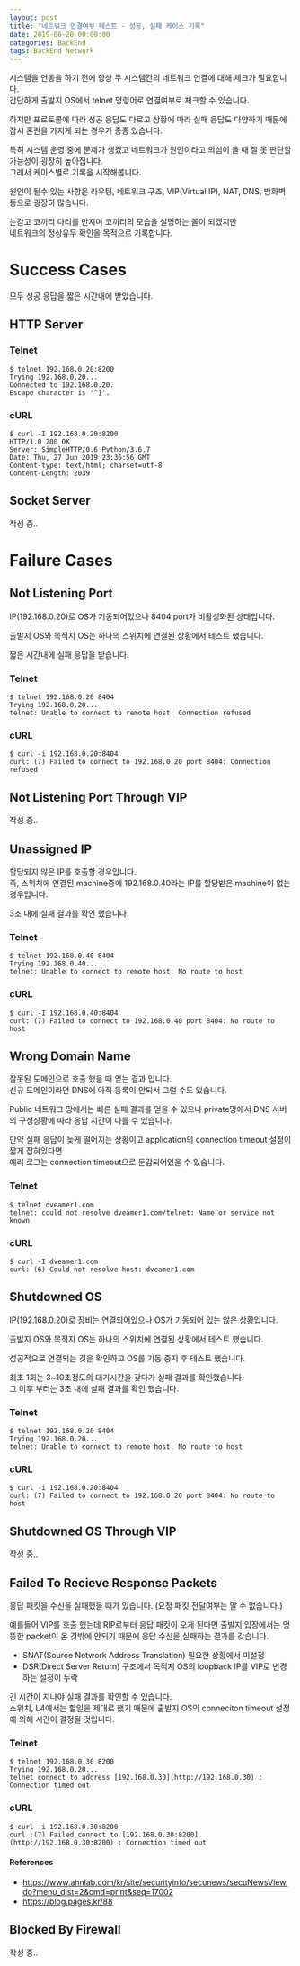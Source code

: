 ```yaml
---
layout: post
title: "네트워크 연결여부 테스트 - 성공, 실패 케이스 기록"
date: 2019-06-28 00:00:00
categories: BackEnd
tags: BackEnd Network
---
```


시스템을 연동을 하기 전에 항상 두 시스템간의 네트워크 연결에 대해 체크가 필요합니다.  
간단하게 출발지 OS에서 telnet 명령어로 연결여부로 체크할 수 있습니다.  

하지만 프로토콜에 따라 성공 응답도 다르고 상황에 따라 실패 응답도 다양하기 때문에  
잠시 혼란을 가지게 되는 경우가 종종 있습니다.  

특히 시스템 운영 중에 문제가 생겼고 네트워크가 원인이라고 의심이 들 때 잘 못 판단할 가능성이 굉장히 높아집니다.  
그래서 케이스별로 기록을 시작해봅니다.  

<!--more-->

원인이 될수 있는 사항은 라우팅, 네트워크 구조, VIP(Virtual IP), NAT, DNS, 방화벽 등으로 굉장히 많습니다.  

눈감고 코끼리 다리를 만지며 코끼리의 모습을 설명하는 꼴이 되겠지만  
네트워크의 정상유무 확인을 목적으로 기록합니다.  

# Success Cases

모두 성공 응답을 짧은 시간내에 받았습니다.  

## HTTP Server

### Telnet

~~~terminal
$ telnet 192.168.0.20:8200
Trying 192.168.0.20...
Connected to 192.168.0.20.
Escape character is '^]'.
~~~

### cURL

~~~terminal
$ curl -I 192.168.0.20:8200
HTTP/1.0 200 OK
Server: SimpleHTTP/0.6 Python/3.6.7
Date: Thu, 27 Jun 2019 23:36:56 GMT
Content-type: text/html; charset=utf-8
Content-Length: 2039

~~~

## Socket Server

작성 중..  

# Failure Cases

## Not Listening Port

IP(192.168.0.20)로 OS가 기동되어있으나 8404 port가 비활성화된 상태입니다.  

출발지 OS와 목적지 OS는 하나의 스위치에 연결된 상황에서 테스트 했습니다.  

짧은 시간내에 실패 응답을 받습니다.  

### Telnet

~~~terminal
$ telnet 192.168.0.20 8404
Trying 192.168.0.20...
telnet: Unable to connect to remote host: Connection refused
~~~

### cURL

~~~terminal
$ curl -i 192.168.0.20:8404
curl: (7) Failed to connect to 192.168.0.20 port 8404: Connection refused
~~~

## Not Listening Port Through VIP

작성 중..  

## Unassigned IP

할당되지 않은 IP를 호출할 경우입니다.  
즉, 스위치에 연결된 machine중에 192.168.0.40라는 IP를 할당받은 machine이 없는 경우입니다.  

3초 내에 실패 결과를 확인 했습니다.  

### Telnet

~~~terminal
$ telnet 192.168.0.40 8404
Trying 192.168.0.40...
telnet: Unable to connect to remote host: No route to host
~~~

### cURL

~~~termianl
$ curl -I 192.168.0.40:8404
curl: (7) Failed to connect to 192.168.0.40 port 8404: No route to host
~~~

## Wrong Domain Name

잘못된 도메인으로 호출 했을 때 얻는 결과 입니다.  
신규 도메인이라면 DNS에 아직 등록이 안되서 그럴 수도 있습니다.  

Public 네트워크 망에서는 빠른 실패 결과를 얻을 수 있으나 private망에서 DNS 서버의 구성상황에 따라 응답 시간이 다를 수 있습니다.  

만약 실패 응답이 늦게 떨어지는 상황이고 application의 connection timeout 설정이 짧게 잡혀있다면  
에러 로그는 connection timeout으로 둔갑되어있을 수 있습니다.  

### Telnet

~~~terminal
$ telnet dveamer1.com
telnet: could not resolve dveamer1.com/telnet: Name or service not known
~~~

### cURL

~~~terminal
$ curl -I dveamer1.com
curl: (6) Could not resolve host: dveamer1.com
~~~

## Shutdowned OS

IP(192.168.0.20)로 장비는 연결되어있으나 OS가 기동되어 있는 않은 상황입니다.  

출발지 OS와 목적지 OS는 하나의 스위치에 연결된 상황에서 테스트 했습니다.  

성공적으로 연결되는 것을 확인하고 OS를 기동 중지 후 테스트 했습니다.  

최초 1회는 3~10초정도의 대기시간을 갖다가 실패 결과를 확인했습니다.  
그 이후 부터는 3초 내에 실패 결과를 확인 했습니다.  

### Telnet

~~~terminal
$ telnet 192.168.0.20 8404
Trying 192.168.0.20...
telnet: Unable to connect to remote host: No route to host
~~~

### cURL

~~~terminal
$ curl -i 192.168.0.20:8404
curl: (7) Failed to connect to 192.168.0.20 port 8404: No route to host
~~~


## Shutdowned OS Through VIP

작성 중..  

## Failed To Recieve Response Packets

응답 패킷을 수신을 실패했을 때가 있습니다. (요청 패킷 전달여부는 알 수 없습니다.)  

예를들어 VIP를 호출 했는데 RIP로부터 응답 패킷이 오게 된다면 출발지 입장에서는 엉뚱한 packet이 온 것밖에 안되기 때문에 응답 수신을 실패하는 결과를 갖습니다.  

  * SNAT(Source Network Address Translation) 필요한 상황에서 미설정
  * DSR(Direct Server Return) 구조에서 목적지 OS의 loopback IP를 VIP로 변경하는 설정이 누락

긴 시간이 지나야 실패 결과를 확인할 수 있습니다.  
스위치, L4에서는 할일을 제대로 했기 때문에 출발지 OS의 conneciton timeout 설정에 의해 시간이 결정될 것입니다.  

### Telnet

~~~terminal
$ telnet 192.168.0.30 8200
Trying 192.168.0.20...
telnet connect to address [192.168.0.30](http://192.168.0.30) : Connection timed out
~~~

### cURL

~~~terminal
$ curl -i 192.168.0.30:8200
curl :(7) Failed connect to [192.168.0.30:8200](http://192.168.0.30:8200) : Connection timed out
~~~

#### References

  * https://www.ahnlab.com/kr/site/securityinfo/secunews/secuNewsView.do?menu_dist=2&cmd=print&seq=17002
  * https://blog.pages.kr/88

## Blocked By Firewall

작성 중..  







